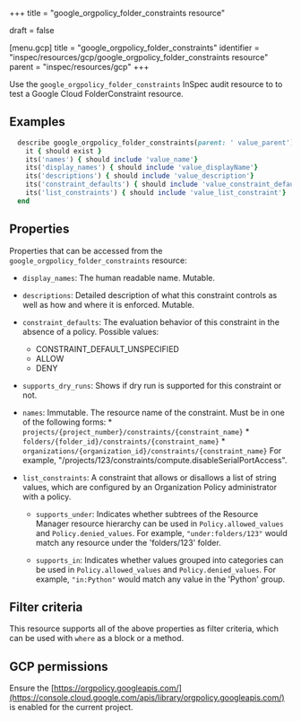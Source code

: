 +++
title = "google_orgpolicy_folder_constraints resource"

draft = false


[menu.gcp]
title = "google_orgpolicy_folder_constraints"
identifier = "inspec/resources/gcp/google_orgpolicy_folder_constraints resource"
parent = "inspec/resources/gcp"
+++

Use the `google_orgpolicy_folder_constraints` InSpec audit resource to to test a Google Cloud FolderConstraint resource.

## Examples

```ruby
  describe google_orgpolicy_folder_constraints(parent: ' value_parent') do
    it { should exist }
    its('names') { should include 'value_name'}
    its('display_names') { should include 'value_displayName'}
    its('descriptions') { should include 'value_description'}
    its('constraint_defaults') { should include 'value_constraint_default'}
    its('list_constraints') { should include 'value_list_constraint'}
  end
```

## Properties

Properties that can be accessed from the `google_orgpolicy_folder_constraints` resource:

  * `display_names`: The human readable name. Mutable.

  * `descriptions`: Detailed description of what this constraint controls as well as how and where it is enforced. Mutable.

  * `constraint_defaults`: The evaluation behavior of this constraint in the absence of a policy.
  Possible values:
    * CONSTRAINT_DEFAULT_UNSPECIFIED
    * ALLOW
    * DENY

  * `supports_dry_runs`: Shows if dry run is supported for this constraint or not.

  * `names`: Immutable. The resource name of the constraint. Must be in one of the following forms: * `projects/{project_number}/constraints/{constraint_name}` * `folders/{folder_id}/constraints/{constraint_name}` * `organizations/{organization_id}/constraints/{constraint_name}` For example, "/projects/123/constraints/compute.disableSerialPortAccess".

  * `list_constraints`: A constraint that allows or disallows a list of string values, which are configured by an Organization Policy administrator with a policy.

    * `supports_under`: Indicates whether subtrees of the Resource Manager resource hierarchy can be used in `Policy.allowed_values` and `Policy.denied_values`. For example, `"under:folders/123"` would match any resource under the 'folders/123' folder.

    * `supports_in`: Indicates whether values grouped into categories can be used in `Policy.allowed_values` and `Policy.denied_values`. For example, `"in:Python"` would match any value in the 'Python' group.

## Filter criteria

This resource supports all of the above properties as filter criteria, which can be used
with `where` as a block or a method.

## GCP permissions

Ensure the [https://orgpolicy.googleapis.com/](https://console.cloud.google.com/apis/library/orgpolicy.googleapis.com/) is enabled for the current project.
